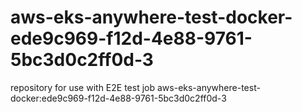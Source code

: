 # aws-eks-anywhere-test-docker-ede9c969-f12d-4e88-9761-5bc3d0c2ff0d-3
repository for use with E2E test job aws-eks-anywhere-test-docker:ede9c969-f12d-4e88-9761-5bc3d0c2ff0d-3
